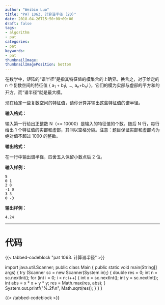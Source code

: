 ```yaml
---
author: "Weibin Luo"
title: "PAT 1063. 计算谱半径 (20)"
date: 2018-04-26T15:50:08+09:00
draft: false
tags:
- algorithm
- pat
categories:
- pat
keywords:
- pat
thumbnailImage:
thumbnailImagePosition: bottom
---
```


在数学中，矩阵的“谱半径”是指其特征值的模集合的上确界。换言之，对于给定的 n 个复数空间的特征值 { a<sub>1</sub> + b<sub>1</sub>i, ..., a<sub>n</sub>+b<sub>n</sub>i }，它们的模为实部与虚部的平方和的开方，而“谱半径”就是最大模。

现在给定一些复数空间的特征值，请你计算并输出这些特征值的谱半径。

<!--more-->

**输入格式：**

输入第一行给出正整数 N（<= 10000）是输入的特征值的个数。随后 N 行，每行给出 1 个特征值的实部和虚部，其间以空格分隔。注意：题目保证实部和虚部均为绝对值不超过 1000  的整数。

**输出格式：**

在一行中输出谱半径，四舍五入保留小数点后 2 位。

**输入样例：**
```
5
0 1
2 0
-1 0
3 3
0 -3
```
**输出样例：**
```
4.24
```

---

# 代码

{{< tabbed-codeblock "pat 1063. 计算谱半径" >}}
<!-- tab java -->
import java.util.Scanner;
public class Main {
    public static void main(String[] args) {
       try (Scanner sc = new Scanner(System.in);) {
           double res = 0;
           int n = sc.nextInt();
           for (int i = 0; i < n; i++) {
               int x = sc.nextInt();
               int y = sc.nextInt();
               int abs = x * x + y * y;
               res = Math.max(res, abs);
           }
           System.out.printf("%.2f\n", Math.sqrt(res));
       }
    }
}
<!-- endtab -->
{{< /tabbed-codeblock >}}
